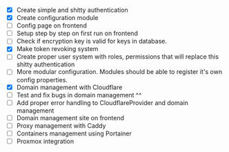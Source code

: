 - [x] Create simple and shitty authentication
- [x] Create configuration module
- [ ] Config page on frontend
- [ ] Setup step by step on first run on frontend
- [ ] Check if encryption key is valid for keys in database.
- [x] Make token revoking system
- [ ] Create proper user system with roles, permissions that will replace this shitty authentication
- [ ] More modular configuration. Modules should be able to register it's own config properties.
- [x] Domain management with Cloudflare
- [ ] Test and fix bugs in domain management ^^
- [ ] Add proper error handling to CloudflareProvider and domain management
- [ ] Domain management site on frontend
- [ ] Proxy management with Caddy
- [ ] Containers management using Portainer
- [ ] Proxmox integration
